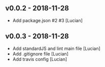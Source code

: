 ## v0.0.2 - 2018-11-28

* Add package.json #2 #3 [Lucian]

## v0.0.3 - 2018-11-28

* Add standardJS and lint main file [Lucian]
* Add .gitignore file [Lucian]
* Add travis config [Lucian]
